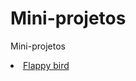 # Mini-projetos
<p>Mini-projetos</p>
<li><a href="https://houllp.github.io/Mini-projetos//Javascript/Flappy bird/flappy.html"</a>Flappy bird</li>
